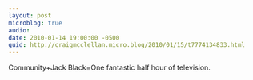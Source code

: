 ```yaml
---
layout: post
microblog: true
audio: 
date: 2010-01-14 19:00:00 -0500
guid: http://craigmcclellan.micro.blog/2010/01/15/t7774134833.html
---
```

Community+Jack Black=One fantastic half hour of television.
